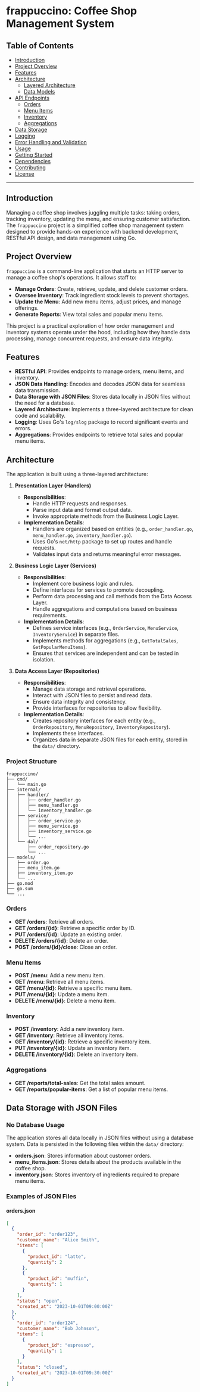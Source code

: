 # frappuccino: Coffee Shop Management System

## Table of Contents

- [Introduction](#introduction)
- [Project Overview](#project-overview)
- [Features](#features)
- [Architecture](#architecture)
  - [Layered Architecture](#layered-architecture)
  - [Data Models](#data-models)
- [API Endpoints](#api-endpoints)
  - [Orders](#orders)
  - [Menu Items](#menu-items)
  - [Inventory](#inventory)
  - [Aggregations](#aggregations)
- [Data Storage](#data-storage)
- [Logging](#logging)
- [Error Handling and Validation](#error-handling-and-validation)
- [Usage](#usage)
- [Getting Started](#getting-started)
- [Dependencies](#dependencies)
- [Contributing](#contributing)
- [License](#license)

---

## Introduction

Managing a coffee shop involves juggling multiple tasks: taking orders, tracking inventory, updating the menu, and ensuring customer satisfaction. The `frappuccino` project is a simplified coffee shop management system designed to provide hands-on experience with backend development, RESTful API design, and data management using Go.

## Project Overview

`frappuccino` is a command-line application that starts an HTTP server to manage a coffee shop's operations. It allows staff to:

- **Manage Orders**: Create, retrieve, update, and delete customer orders.
- **Oversee Inventory**: Track ingredient stock levels to prevent shortages.
- **Update the Menu**: Add new menu items, adjust prices, and manage offerings.
- **Generate Reports**: View total sales and popular menu items.

This project is a practical exploration of how order management and inventory systems operate under the hood, including how they handle data processing, manage concurrent requests, and ensure data integrity.

## Features

- **RESTful API**: Provides endpoints to manage orders, menu items, and inventory.
- **JSON Data Handling**: Encodes and decodes JSON data for seamless data transmission.
- **Data Storage with JSON Files**: Stores data locally in JSON files without the need for a database.
- **Layered Architecture**: Implements a three-layered architecture for clean code and scalability.
- **Logging**: Uses Go's `log/slog` package to record significant events and errors.
- **Aggregations**: Provides endpoints to retrieve total sales and popular menu items.

## Architecture

The application is built using a three-layered architecture:

1. **Presentation Layer (Handlers)**
   - **Responsibilities**:
     - Handle HTTP requests and responses.
     - Parse input data and format output data.
     - Invoke appropriate methods from the Business Logic Layer.
   - **Implementation Details**:
     - Handlers are organized based on entities (e.g., `order_handler.go`, `menu_handler.go`, `inventory_handler.go`).
     - Uses Go's `net/http` package to set up routes and handle requests.
     - Validates input data and returns meaningful error messages.

2. **Business Logic Layer (Services)**
   - **Responsibilities**:
     - Implement core business logic and rules.
     - Define interfaces for services to promote decoupling.
     - Perform data processing and call methods from the Data Access Layer.
     - Handle aggregations and computations based on business requirements.
   - **Implementation Details**:
     - Defines service interfaces (e.g., `OrderService`, `MenuService`, `InventoryService`) in separate files.
     - Implements methods for aggregations (e.g., `GetTotalSales`, `GetPopularMenuItems`).
     - Ensures that services are independent and can be tested in isolation.

3. **Data Access Layer (Repositories)**
   - **Responsibilities**:
     - Manage data storage and retrieval operations.
     - Interact with JSON files to persist and read data.
     - Ensure data integrity and consistency.
     - Provide interfaces for repositories to allow flexibility.
   - **Implementation Details**:
     - Creates repository interfaces for each entity (e.g., `OrderRepository`, `MenuRepository`, `InventoryRepository`).
     - Implements these interfaces.
     - Organizes data in separate JSON files for each entity, stored in the `data/` directory.

### Project Structure

```plaintext
frappuccino/
├── cmd/
│   └── main.go
├── internal/
│   ├── handler/
│   │   ├── order_handler.go
│   │   ├── menu_handler.go
│   │   └── inventory_handler.go
│   ├── service/
│   │   ├── order_service.go
│   │   ├── menu_service.go
│   │   ├── inventory_service.go
│   │   └── ...
│   └── dal/
│       ├── order_repository.go
│       └── ...
├── models/
│   ├── order.go
│   ├── menu_item.go
│   ├── inventory_item.go
│   └── ...
├── go.mod
├── go.sum
└── ...
```

### Orders

- **GET /orders**: Retrieve all orders.
- **GET /orders/{id}**: Retrieve a specific order by ID.
- **PUT /orders/{id}**: Update an existing order.
- **DELETE /orders/{id}**: Delete an order.
- **POST /orders/{id}/close**: Close an order.

### Menu Items

- **POST /menu**: Add a new menu item.
- **GET /menu**: Retrieve all menu items.
- **GET /menu/{id}**: Retrieve a specific menu item.
- **PUT /menu/{id}**: Update a menu item.
- **DELETE /menu/{id}**: Delete a menu item.

### Inventory

- **POST /inventory**: Add a new inventory item.
- **GET /inventory**: Retrieve all inventory items.
- **GET /inventory/{id}**: Retrieve a specific inventory item.
- **PUT /inventory/{id}**: Update an inventory item.
- **DELETE /inventory/{id}**: Delete an inventory item.

### Aggregations

- **GET /reports/total-sales**: Get the total sales amount.
- **GET /reports/popular-items**: Get a list of popular menu items.

## Data Storage with JSON Files

### No Database Usage

The application stores all data locally in JSON files without using a database system. Data is persisted in the following files within the `data/` directory:

- **orders.json**: Stores information about customer orders.
- **menu_items.json**: Stores details about the products available in the coffee shop.
- **inventory.json**: Stores inventory of ingredients required to prepare menu items.

### Examples of JSON Files

#### orders.json

```json
[
  {
    "order_id": "order123",
    "customer_name": "Alice Smith",
    "items": [
      {
        "product_id": "latte",
        "quantity": 2
      },
      {
        "product_id": "muffin",
        "quantity": 1
      }
    ],
    "status": "open",
    "created_at": "2023-10-01T09:00:00Z"
  },
  {
    "order_id": "order124",
    "customer_name": "Bob Johnson",
    "items": [
      {
        "product_id": "espresso",
        "quantity": 1
      }
    ],
    "status": "closed",
    "created_at": "2023-10-01T09:30:00Z"
  }
]
